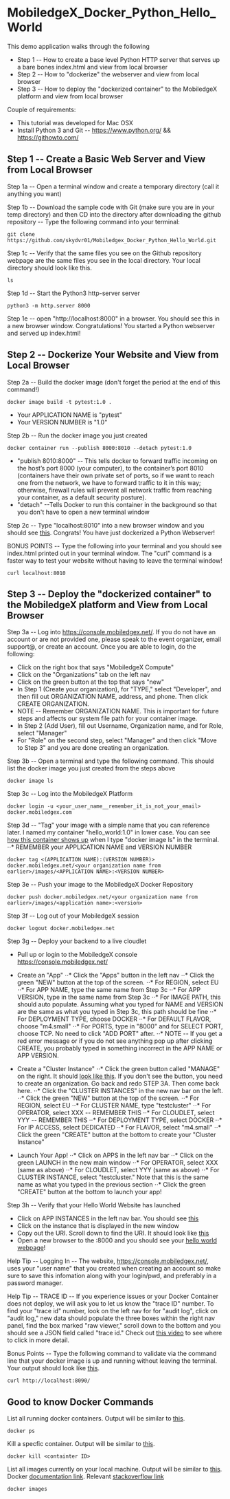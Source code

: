 # MobiledgeX_Docker_Python_Hello_World

This demo application walks through the following
* Step 1 -- How to create a base level Python HTTP server that serves up a bare bones index.html and view from local browser
* Step 2 -- How to "dockerize" the webserver and view from local browser
* Step 3 -- How to deploy the "dockerized container" to the MobiledgeX platform and view from local browser

Couple of requirements:
* This tutorial was developed for Mac OSX
* Install Python 3 and Git -- https://www.python.org/ && https://githowto.com/

## Step 1 -- Create a Basic Web Server and View from Local Browser

Step 1a -- Open a terminal window and create a temporary directory (call it anything you want)

Step 1b -- Download the sample code with Git (make sure you are in your temp directory) and then CD into the directory after downloading the github repository -- Type the following command into your terminal:
```
git clone https://github.com/skydvr01/Mobiledgex_Docker_Python_Hello_World.git
```
Step 1c -- Verify that the same files you see on the Github repository webpage are the same files you see in the local directory. Your local directory should look like this.
```
ls
```

Step 1d -- Start the Python3 http-server server  
```
python3 -m http.server 8000
```

Step 1e -- open "http://localhost:8000" in a browser. You should see this <show image> in a new browser window. Congratulations! You started a Python webserver and served up index.html! 

## Step 2 -- Dockerize Your Website and View from Local Browser

Step 2a -- Build the docker image (don't forget the period at the end of this command!)
```
docker image build -t pytest:1.0 .
```
* Your APPLICATION NAME is "pytest"
* Your VERSION NUMBER is "1.0"

Step 2b -- Run the docker image you just created
```
docker container run --publish 8000:8010 --detach pytest:1.0
```
* "publish 8010:8000" -- This tells docker to forward traffic incoming on the host’s port 8000 (your computer), to the container’s port 8010 (containers have their own private set of ports, so if we want to reach one from the network, we have to forward traffic to it in this way; otherwise, firewall rules will prevent all network traffic from reaching your container, as a default security posture).
* "detach" --Tells Docker to run this container in the background so that you don't have to open a new terminal window

Step 2c -- Type "localhost:8010" into a new browser window and you should see [this](). Congrats! You have just dockerized a Python Webserver!

BONUS POINTS -- Type the following into your terminal and you should see index.html printed out in your terminal window. The "curl" command is a faster way to test your website without having to leave the terminal window!
```
curl localhost:8010
```

## Step 3 -- Deploy the "dockerized container" to the MobiledgeX platform and View from Local Browser
Step 3a -- Log into https://console.mobiledgex.net/. If you do not have an account or are not provided one, please speak to the event organizer, email support@, or create an account. Once you are able to login, do the following:
* Click on the right box that says "MobiledgeX Compute" 
* Click on the "Organizations" tab on the left nav
* Click on the green button at the top that says "new"
* In Step 1 (Create your organization), for "TYPE," select "Developer", and then fill out ORGANIZATION NAME, address, and phone. Then click CREATE ORGANIZATION.
* NOTE -- Remember ORGANIZATION NAME. This is important for future steps and affects our system file path for your container image. 
* In Step 2 (Add User), fill out Username, Organization name, and for Role, select "Manager" 
* For "Role" on the second step, select "Manager" and then click "Move to Step 3" and you are done creating an organization.

Step 3b -- Open a terminal and type the following command. This should list the docker image you just created from the steps above 
```
docker image ls
```

Step 3c -- Log into the MobiledgeX Platform
```
docker login -u <your_user_name__remember_it_is_not_your_email> docker.mobiledgex.com
```

Step 3d -- "Tag" your image with a simple name that you can reference later. I named my container "hello_world:1.0" in lower case. You can see [how this container shows up](https://drive.google.com/file/d/1GGMt6rb5vTtvAi1YfuFB8Gwvs2UkkKav/view?usp=sharing) when I type "docker image ls" in the terminal. 
⋅⋅* REMEMBER your APPLICATION NAME and VERSION NUMBER

```
docker tag <(APPLICATION NAME):(VERSION NUMBER)> docker.mobiledgex.net/<your organization name from earlier>/images/<APPLICATION NAME>:<VERSION NUMBER>
```

Step 3e -- Push your image to the MobiledgeX Docker Repository
```
docker push docker.mobiledgex.net/<your organization name from earlier>/images/<application name>:<version>
```
Step 3f -- Log out of your MobiledgeX session
```
docker logout docker.mobiledgex.net
```

Step 3g -- Deploy your backend to a live cloudlet
* Pull up or login to the MobiledgeX console https://console.mobiledgex.net/ 
* Create an "App"
⋅⋅* Click the "Apps" button in the left nav
⋅⋅* Click the green "NEW" button at the top of the screen.
⋅⋅* For REGION, select EU
⋅⋅* For APP NAME, type the same name from Step 3c
⋅⋅* For APP VERSION, type in the same name from Step 3c
⋅⋅* For IMAGE PATH, this should auto populate. Assuming what you typed for NAME and VERSION are the same as what you typed in Step 3c, this path should be fine
⋅⋅* For DEPLOYMENT TYPE, choose DOCKER
⋅⋅* For DEFAULT FLAVOR, choose "m4.small"
⋅⋅* For PORTS, type in "8000" and for SELECT PORT, choose TCP. No need to click "ADD PORT" after.
⋅⋅* NOTE -- If you get a red error message or if you do not see anything pop up after clicking CREATE, you probably typed in something incorrect in the APP NAME or APP VERSION. 

* Create a "Cluster Instance"
⋅⋅* Click the green button called "MANAGE" on the right. It should [look like this](https://drive.google.com/open?id=1QF2KzGC2tZCO2kTWJ0Ngs9Ua9y_xomK3). If you don't see the button, you need to create an organization. Go back and redo STEP 3A. Then come back here. 
⋅⋅* Click the "CLUSTER INSTANCES" in the new nav bar on the left.
⋅⋅* Click the green "NEW" button at the top of the screen. 
⋅⋅* For REGION, select EU
⋅⋅* For CLUSTER NAME, type "testcluster"
⋅⋅* For OPERATOR, select XXX -- REMEMBER THIS
⋅⋅* For CLOUDLET, select YYY -- REMEMBER THIS
⋅⋅* For DEPLOYMENT TYPE, select DOCKER
⋅⋅* For IP ACCESS, select DEDICATED 
⋅⋅* For FLAVOR, select "m4.small"
⋅⋅* Click the green "CREATE" button at the bottom to create your "Cluster Instance"

* Launch Your App!
⋅⋅* Click on APPS in the left nav bar
⋅⋅* Click on the green LAUNCH in the new main window
⋅⋅* For OPERATOR, select XXX (same as above)
⋅⋅* For CLOUDLET, select YYY (same as above)
⋅⋅* For CLUSTER INSTANCE, select "testcluster." Note that this is the same name as what you typed in the previous section
⋅⋅* Click the green "CREATE" button at the bottom to launch your app!

Step 3h -- Verify that your Hello World Website has launched
* Click on APP INSTANCES in the left nav bar. You should see [this](https://drive.google.com/open?id=1BZ37DsZ96QYxLWVqrHpKJDYfcZLHGYPi)
* Click on the instance that is displayed in the new window
* Copy out the URI. Scroll down to find the URI. It should look like [this](https://drive.google.com/file/d/1CFU-9rhCC7nkrJUPDPf06JgKYlmk9LsO/view?usp=sharing)
* Open a new browser to the <URI>:8000 and you should see your [hello world webpage](https://drive.google.com/file/d/1gHb53rEdmur1Pdibk2R0lOzDsRrtv2hx/view?usp=sharing)!

Help Tip -- Logging In -- The website, https://console.mobiledgex.net/, uses your "user name" that you created when creating an account so make sure to save this infomation along with your login/pwd, and preferably in a password manager.

Help Tip -- TRACE ID -- If you experience issues or your Docker Container does not deploy, we will ask you to let us know the "trace ID" number. To find your "trace id" number, look on the left nav for for "audit log", click on "audit log," new data should populate the three boxes within the right nav panel, find the box marked "raw viewer," scroll down to the bottom and you should see a JSON field called "trace id." Check out [this video](https://drive.google.com/open?id=1ypz_QiEbFUUhHGGqDty-DTdLCqlTUvVs) to see where to click in more detail. 

Bonus Points -- Type the following command to validate via the command line that your docker image is up and running without leaving the terminal. Your output should look like [this](https://drive.google.com/file/d/1BRLBm2D0MlPs3AWSyEK5kW--nZWOlktI/view?usp=sharing).
```
curl http://localhost:8090/
```

## Good to know Docker Commands

List all running docker containers. Output will be similar to [this]().
```
docker ps
```
Kill a specfic container. Output will be similar to [this]().
```
docker kill <containter ID>
```
List all images currently on your local machine. Output will be similar to [this](https://drive.google.com/file/d/1IfIiM2-WpjfYzUFH9NJV1ljBK-crwcu0/view?usp=sharing). Docker [documentation link](https://docs.docker.com/v17.12/edge/engine/reference/commandline/image_ls/). Relevant [stackoverflow link](https://stackoverflow.com/questions/30543409/how-to-check-if-a-docker-image-with-a-specific-tag-exist-locally)
```
docker images
```
